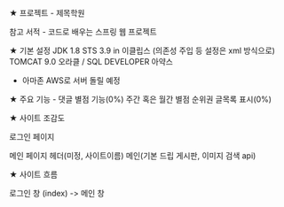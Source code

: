 ★ 프로젝트 - 제목학원

참고 서적 - 코드로 배우는 스프링 웹 프로젝트

★ 기본 설정
JDK 1.8
STS 3.9 in 이클립스 (의존성 주입 등 설정은 xml 방식으로)
TOMCAT 9.0
오라클 / SQL DEVELOPER
아약스
+ 아마존 AWS로 서버 돌릴 예정

★ 주요 기능 - 
댓글 별점 기능(0%)
주간 혹은 월간 별점 순위권 글목록 표시(0%)

★ 사이트 조감도

로그인 페이지

메인 페이지
헤더(미정, 사이트이름) 
메인(기본 드립 게시판, 이미지 검색 api)

★ 사이트 흐름

로그인 창 (index) -> 메인 창
